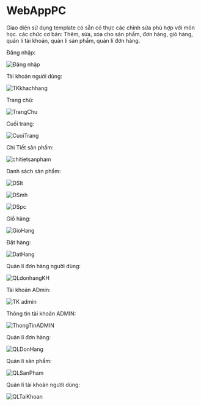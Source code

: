 # WebAppPC
Giao diện sử dụng template có sẵn có thực các chỉnh sửa phù hợp với môn học. 
các chức cơ bản: Thêm, sửa, xóa cho sản phẩm, đơn hàng, giỏ hàng, quản lí tài khoản, quản lí sản phẩm, quản lí đơn hàng.

Đăng nhập: 

![Đăng nhập](https://github.com/LGTBLACK/Webapp-ban-hang/assets/129674257/4f52db3c-8658-461d-b3d5-adb07965d8d9)

Tài khoản người dùng:

![TKkhachhang](https://github.com/LGTBLACK/Webapp-ban-hang/assets/129674257/3813466f-014a-4a88-aba2-e16e59520e4c)

Trang chủ:

![TrangChu](https://github.com/LGTBLACK/Webapp-ban-hang/assets/129674257/1c41b65a-8097-464c-ac5f-dfc7e1db7a11)

Cuối trang: 

![CuoiTrang](https://github.com/LGTBLACK/Webapp-ban-hang/assets/129674257/8cc67aaf-d45f-4305-8c7a-13a1fb17cddc)

Chi Tiết sản phẩm:

![chitietsanpham](https://github.com/LGTBLACK/Webapp-ban-hang/assets/129674257/d751af09-2c26-4026-82ff-3ec2a4bb6143)

Danh sách sản phẩm: 

![DSlt](https://github.com/LGTBLACK/Webapp-ban-hang/assets/129674257/99abd980-e6f0-44e1-90d0-3b4ceee93022)

![DSmh](https://github.com/LGTBLACK/Webapp-ban-hang/assets/129674257/758db46b-be07-4e72-a24c-f158a6d52397)

![DSpc](https://github.com/LGTBLACK/Webapp-ban-hang/assets/129674257/7cf3fda3-6596-4a74-a68e-389a41f447b6)

Giổ hàng: 

![GioHang](https://github.com/LGTBLACK/Webapp-ban-hang/assets/129674257/3192c5cf-e890-4079-a93d-b1214d0af855)

Đặt hàng:

![DatHang](https://github.com/LGTBLACK/Webapp-ban-hang/assets/129674257/2d00d71c-1a47-45bf-8105-2e644ae25711)

Quản lí đơn hàng người dùng: 

![QLdonhangKH](https://github.com/LGTBLACK/Webapp-ban-hang/assets/129674257/6aa29c6d-6f27-4100-bfbf-be0ed6dd1d51)

Tài khoản ADmin:

![TK admin](https://github.com/LGTBLACK/Webapp-ban-hang/assets/129674257/bfb47815-6cdf-45e3-9c17-ac45207306c8)

Thông tin tài khoản ADMIN:

![ThongTinADMIN](https://github.com/LGTBLACK/Webapp-ban-hang/assets/129674257/9216e02b-6ec7-469b-a6a3-3aa517de0fbf)

Quản lí đơn hàng:

![QLDonHang](https://github.com/LGTBLACK/Webapp-ban-hang/assets/129674257/9e037a38-19c1-40c7-b962-b2ccec0c9ecb)

Quản lí sản phẩm:

![QLSanPham](https://github.com/LGTBLACK/Webapp-ban-hang/assets/129674257/8758c3c8-0700-45a4-907d-8ee6b0a8516b)

Quản lí tài khoản người dùng:

![QLTaiKhoan](https://github.com/LGTBLACK/Webapp-ban-hang/assets/129674257/45d1cf0b-e50d-470f-aba7-010d70b1db19)





